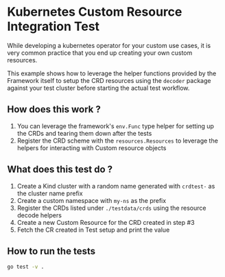 # Kubernetes Custom Resource Integration Test

While developing a kubernetes operator for your custom use cases, it is very common practice that you end up creating your own custom resources.

This example shows how to leverage the helper functions provided by the Framework itself to setup
the CRD resources using the `decoder` package against your test cluster before starting the actual test workflow. 

## How does this work ?

1. You can leverage the framework's `env.Func` type helper for setting up the CRDs and tearing them down after the tests
2. Register the CRD scheme with the `resources.Resources` to leverage the helpers for interacting with Custom resource objects

## What does this test do ?

1. Create a Kind cluster with a random name generated with `crdtest-` as the cluster name prefix
2. Create a custom namespace with `my-ns` as the prefix
3. Register the CRDs listed under `./testdata/crds` using the resource decode helpers
4. Create a new Custom Resource for the CRD created in step #3
5. Fetch the CR created in Test setup and print the value

## How to run the tests

```bash
go test -v .
```
